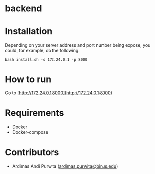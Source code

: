 # backend

# Installation

Depending on your server address and port number being expose, you could, for example, do the following.

```
bash install.sh -s 172.24.0.1 -p 8000
```

# How to run

Go to [http://172.24.0.1:8000](http://172.24.0.1:8000)

# Requirements

- Docker
- Docker-compose

# Contributors
- Ardimas Andi Purwita (ardimas.purwita@binus.edu)
